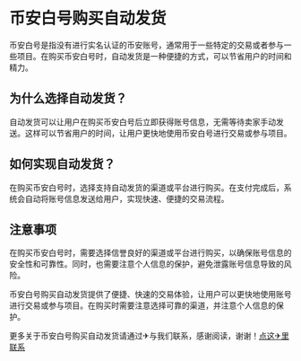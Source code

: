# 币安白号购买自动发货

币安白号是指没有进行实名认证的币安账号，通常用于一些特定的交易或者参与一些项目。在购买币安白号时，自动发货是一种便捷的方式，可以节省用户的时间和精力。

## 为什么选择自动发货？

自动发货可以让用户在购买币安白号后立即获得账号信息，无需等待卖家手动发送。这样可以节省用户的时间，让用户更快地使用币安白号进行交易或参与项目。

## 如何实现自动发货？

在购买币安白号时，选择支持自动发货的渠道或平台进行购买。在支付完成后，系统会自动将账号信息发送给用户，实现快速、便捷的交易流程。

## 注意事项

在购买币安白号时，需要选择信誉良好的渠道或平台进行购买，以确保账号信息的安全性和可靠性。同时，也需要注意个人信息的保护，避免泄露账号信息导致的风险。

币安白号购买自动发货提供了便捷、快速的交易体验，让用户可以更快地使用账号进行交易或参与项目。在购买时需要注意选择可靠的渠道，并注意个人信息的保护。

更多关于币安白号购买自动发货请通过✈与我们联系，感谢阅读，谢谢！[点这✈里联系](https://1.k02.cc)